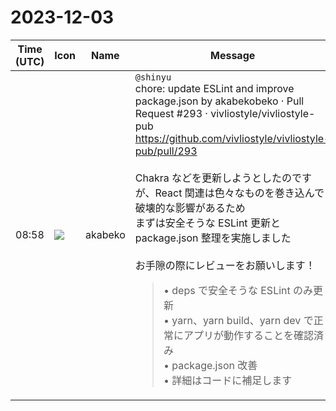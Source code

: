 # 2023-12-03

|Time (UTC)|Icon|Name|Message|
|---|---|---|---|
|08:58|![](https://avatars.slack-edge.com/2019-05-15/624511073651_25909952cd7a069ceed2_72.png)|akabeko|`@shinyu`<br>chore: update ESLint and improve package.json by akabekobeko · Pull Request #293 · vivliostyle/vivliostyle-pub<br><https://github.com/vivliostyle/vivliostyle-pub/pull/293><br><br>Chakra  などを更新しようとしたのですが、React 関連は色々なものを巻き込んで破壊的な影響があるため<br>まずは安全そうな ESLint 更新と package.json 整理を実施しました<br><br>お手隙の際にレビューをお願いします！<br><blockquote>• deps で安全そうな ESLint のみ更新<br>    • yarn、yarn build、yarn dev で正常にアプリが動作することを確認済み<br>• package.json 改善<br>    • 詳細はコードに補足します</blockquote>|
